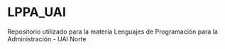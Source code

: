 # LPPA_UAI
Repositorio utilizado para la materia Lenguajes de Programación para la Administración - UAI Norte
